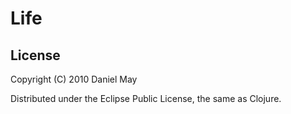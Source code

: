 # Life

## License

Copyright (C) 2010 Daniel May

Distributed under the Eclipse Public License, the same as Clojure.